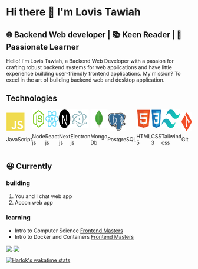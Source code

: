 # Hi there 👋 I'm Lovis Tawiah

## 🌐 Backend Web developer | 📚 Keen Reader | 🧠 Passionate Learner

 Hello! I'm Lovis Tawiah, a Backend Web Developer with a passion for crafting robust backend systems for web applications and have little experience building user-friendly frontend applications. My mission? To excel in the art of building backend web and desktop application.

## Technologies

<section style="display:flex; justify-content:space-around;">

<section style ="display: flex; flex-direction: column; justify-content: center;">
<img src="./img/javascript-plain.svg" alt="javascript" width="50px" height="50px" />
<p>JavaScript</p>
</section>

<section style ="display: flex; flex-direction: column; justify-content: center;">
<img src="./img/nodejs-original.svg" alt="javascript" width="50px" height="50px" />
<p>Node js</p>
</section>

<section style ="display: flex; flex-direction: column; justify-content: center;">
<img src="./img/react-original.svg" alt="javascript" width="50px" height="50px" />
<p>React js</p>
</section>

<section style ="display: flex; flex-direction: column; justify-content: center;">
<img src="./img/nextjs-original.svg" alt="javascript" width="50px" height="50px" />
<p>Next js</p>
</section>
<section style ="display: flex; flex-direction: column; justify-content: center;">
<img src="./img/electron-original.svg" alt="javascript" width="50px" height="50px" />
<p>Electron js</p>
</section>

<section style ="display: flex; flex-direction: column; justify-content: center;">
<img src="./img/mongodb-original.svg" alt="javascript" width="50px" height="50px" />
<p>Mongo Db</p>
</section>

<section style ="display: flex; flex-direction: column; justify-content: center;">
<img src="./img/postgresql-original.svg" alt="javascript" width="50px" height="50px" />
<p>PostgreSQL</p>
</section>

<section style ="display: flex; flex-direction: column; justify-content: center;">
<img src="./img/html5-original.svg" alt="javascript" width="50px" height="50px" />
<p>HTML 5</p>
</section>

<section style ="display: flex; flex-direction: column; justify-content: center;">
<img src="./img/css3-original.svg" alt="javascript" width="50px" height="50px" />
<p>CSS 3</p>
</section>
<section style ="display: flex; flex-direction: column; justify-content: center;">
<img src="./img/tailwind-css.svg" alt="javascript" width="50px" height="50px" />
<p>Tailwind css</p>
</section>

<section style ="display: flex; flex-direction: column; justify-content: center;">
<img src="./img/git-original.svg" alt="javascript" width="50px" height="50px" />
<p>Git</p>

</section>
</section>

## 😃 Currently

### building

 1. You and I chat web app
 2. Accon web app

### learning

- Intro to Computer Science [Frontend Masters](https://frontendmasters.com/)
- Intro to Docker and Containers [Frontend Masters](https://frontendmasters.com/)

<a href="https://github.com/lovistawiah/">
  <img height=200 align="center" src="https://github-readme-stats.vercel.app/api?username=lovistawiah&show_icons=true" />
</a>
<a href="https://github.com/lovistawiah/">
  <img height=200 align="center" src="https://github-readme-stats.vercel.app/api/top-langs?username=lovistawiah&layout=compact&langs_count=8&card_width=320" />
</a>

[![Harlok's wakatime stats](https://github-readme-stats.vercel.app/api/wakatime?username=lovistawiah)](https://github.com/lovistawiah/)
